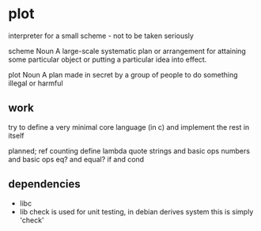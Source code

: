 plot
====
interpreter for a small scheme - not to be taken seriously

scheme
Noun
A large-scale systematic plan or arrangement for attaining some particular object or putting a particular idea into effect.

plot
Noun
A plan made in secret by a group of people to do something illegal or harmful


work
----
try to define a very minimal core language (in c) and implement the rest in itself

planned;
    ref counting
    define
    lambda
    quote
    strings and basic ops
    numbers and basic ops
    eq? and equal?
    if and cond

dependencies
------------
* libc
* lib check is used for unit testing, in debian derives system this is simply 'check'


